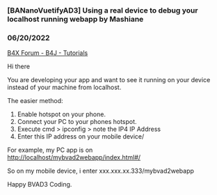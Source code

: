 ### [BANanoVuetifyAD3] Using a real device to debug your localhost running webapp by Mashiane
### 06/20/2022
[B4X Forum - B4J - Tutorials](https://www.b4x.com/android/forum/threads/141294/)

Hi there  
  
You are developing your app and want to see it running on your device instead of your machine from localhost.  
  
The easier method:  
  
1. Enable hotspot on your phone.  
2. Connect your PC to your phones hotspot.  
3. Execute cmd > ipconfig > note the IP4 IP Address  
4. Enter this IP address on your mobile device/  
  
For example, my PC app is on <http://localhost/mybvad2webapp/index.html#/>  
  
So on my mobile device, i enter xxx.xxx.xx.333/mybvad2webapp  
  
Happy BVAD3 Coding.